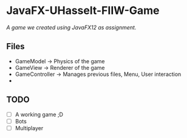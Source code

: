 # JavaFX-UHasselt-FIIW-Game
*A game we created using JavaFX12 as assignment.*

## Files
- GameModel         -> Physics of the game
- GameView          -> Renderer of the game
- GameController    -> Manages previous files, Menu, User interaction
- 

## TODO
- [ ] A working game ;D
- [ ] Bots
- [ ] Multiplayer
